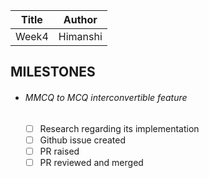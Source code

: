 | Title | Author    |
|-------|-----------|
| Week4 | Himanshi  |

## MILESTONES

- ###### MMCQ to MCQ interconvertible feature
  - [ ] Research regarding its implementation
  - [ ] Github issue created
  - [ ] PR raised
  - [ ] PR reviewed and merged
